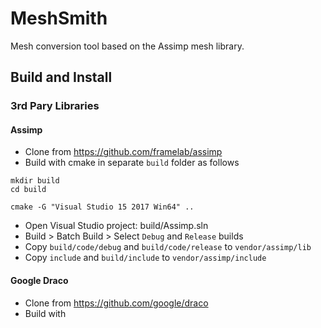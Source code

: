 # MeshSmith
Mesh conversion tool based on the Assimp mesh library.

## Build and Install
### 3rd Pary Libraries
#### Assimp

* Clone from https://github.com/framelab/assimp
* Build with cmake in separate `build` folder as follows

```
mkdir build
cd build

cmake -G "Visual Studio 15 2017 Win64" ..
```
* Open Visual Studio project: build/Assimp.sln
* Build > Batch Build > Select `Debug` and `Release` builds
* Copy `build/code/debug` and `build/code/release` to `vendor/assimp/lib`
* Copy `include` and `build/include` to `vendor/assimp/include`

#### Google Draco

* Clone from https://github.com/google/draco
* Build with 